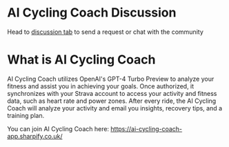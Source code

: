# AI Cycling Coach Discussion

Head to [discussion tab](https://github.com/breiko83/ai-cycling-coach-discussion/discussions) to send a request or chat with the community

# What is AI Cycling Coach

AI Cycling Coach utilizes OpenAI's GPT-4 Turbo Preview to analyze your fitness and assist you in achieving your goals.
Once authorized, it synchronizes with your Strava account to access your activity and fitness data, such as heart rate and power zones.
After every ride, the AI Cycling Coach will analyze your activity and email you insights, recovery tips, and a training plan.

You can join AI Cycling Coach here: https://ai-cycling-coach-app.sharpify.co.uk/

